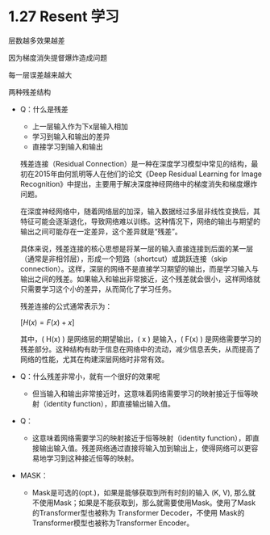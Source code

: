 # 1.27 Resent 学习

层数越多效果越差

因为梯度消失提督爆炸造成问题

每一层误差越来越大

两种残差结构

* Q：什么是残差

  * 上一层输入作为下x层输入相加
  * 学习到输入和输出的差异
  * 直接学习到输入和输出

  残差连接（Residual Connection）是一种在深度学习模型中常见的结构，最初在2015年由何凯明等人在他们的论文《Deep Residual Learning for Image Recognition》中提出，主要用于解决深度神经网络中的梯度消失和梯度爆炸问题。

  在深度神经网络中，随着网络层的加深，输入数据经过多层非线性变换后，其特征可能会逐渐退化，导致网络难以训练。这种情况下，网络的输出与期望的输出之间可能存在一定差异，这个差异就是“残差”。

  具体来说，残差连接的核心思想是将某一层的输入直接连接到后面的某一层（通常是非相邻层），形成一个短路（shortcut）或跳跃连接（skip connection）。这样，深层的网络不是直接学习期望的输出，而是学习输入与输出之间的残差。如果输入和输出非常接近，这个残差就会很小，这样网络就只需要学习这个小的差异，从而简化了学习任务。

  残差连接的公式通常表示为：

  $[ H(x) = F(x) + x ]$

  其中，\( H(x) \) 是网络层的期望输出，\( x \) 是输入，\( F(x) \) 是网络需要学习的残差部分。这种结构有助于信息在网络中的流动，减少信息丢失，从而提高了网络的性能，尤其在构建深层网络时非常有效。

* Q：什么残差非常小，就有一个很好的效果呢

  * 但当输入和输出非常接近时，这意味着网络需要学习的映射接近于恒等映射（identity function），即直接输出输入值。

* Q：

  * 这意味着网络需要学习的映射接近于恒等映射（identity function），即直接输出输入值。残差网络通过直接将输入加到输出上，使得网络可以更容易地学习到这种接近恒等的映射。

* MASK：

  * Mask是可选的(opt.)，如果是能够获取到所有时刻的输入 (K, V), 那么就不使用Mask；如果是不能获取到，那么就需要使用Mask。使用了Mask 的Transformer型也被称为 Transformer Decoder，不使用 Mask的Transformer模型也被称为Transformer Encoder。